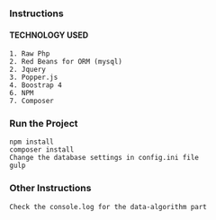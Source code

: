 ### Instructions ###

#### TECHNOLOGY USED ####
    1. Raw Php
    2. Red Beans for ORM (mysql)
    2. Jquery
    3. Popper.js
    4. Boostrap 4
    6. NPM
    7. Composer

### Run the Project ###

    npm install
    composer install
    Change the database settings in config.ini file
    gulp

### Other Instructions ###
    Check the console.log for the data-algorithm part